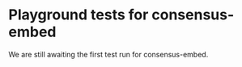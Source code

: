 # Playground tests for consensus-embed
We are still awaiting the first test run for consensus-embed.
